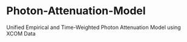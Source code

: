 # Photon-Attenuation-Model
Unified Empirical and Time-Weighted Photon Attenuation Model using XCOM Data
